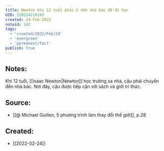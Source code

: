 ```yaml
---
title: Newton khi 12 tuổi phải ở nhờ nhà bác để đi học
UID: 220224210103
created: 24-Feb-2022
noteid: 142
tags:
  - 'created/2022/Feb/24'
  - 'evergreen'
  - 'permanent/fact'
publish: True
---
```

## Notes:
Khi 12 tuổi, [[Isaac Newton|Newton]] học trường xa nhà, cậu phải chuyển đến nhà bác. Nơi đây, cậu được tiếp cận với sách và giới trí thức.

## Source:
- [[@ Michael Guillen, 5 phương trình làm thay đổi thế giới]], p.28





## Created:
- [[2022-02-24]]
